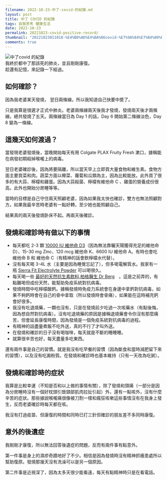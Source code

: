 ```yaml
---
filename: 2022-10-23-中了-covid-的紀錄.md
layout: post
title: 中了 COVID 的紀錄
tags: 自我思考 健康生活
date: 2022-10-23
permalink: 20221023-covid-positive-record/
thumbnail: "20221023011018-%E4%B8%AD%E4%BA%86covid-%E7%9A%84%E7%B4%80%E9%8C%84.jpeg"
comments: true
---
```


![中了covid 的紀錄](https://roulesophy.github.io/images/20221023011018-%E4%B8%AD%E4%BA%86covid-%E7%9A%84%E7%B4%80%E9%8C%84.jpeg)  
我終於都中了那該死的肺炎，並且剛剛康復。  
趁還有記憶，來記錄一下經過。

## 如何確診？

因為我老婆某天發燒， 翌日兩條線。所以我知道自己快要中奬了。

只是我算是很遲才正式中肺炎。老婆兩條線兩天後我才發燒，發燒兩天後才兩條線。總共發燒了五天。兩條線當日為 Day 1 的話，Day 6 開始第二條線淡色，Day 8 變為一條線。

## 這幾天如何渡過？

當發現老婆發燒後，當晚開始每天有用 Colgate PLAX Fruity Fresh 漱口，據稱能在病發初期殺掉喉嚨上的病毒。

翌日老婆確診後，因為將要隔離，所以當天早上立即買大量食物和維生素。食物方面主要買菜和肉。蔬菜方面以椰菜、蘿蔔和瓜類為主，因為比較能放。此外買了很多的有大蒜、檸檬和雞蛋。因為大蒜殺菌、檸檬有維他命 C 、雞蛋的營養成份很高。此外也開始分房睡等等。

當時的目標是自己守住兩天照顧老婆，因為如果我太快也確診，雙方也無法照顧對方。如果我最辛苦時老婆有一點好轉，至少她也能照顧自己。

結果真的兩天後發燒卧床不起。再兩天後確診。

## 發燒和確診時有做以下的事情

- 每天都吃 2-3 顆 [10000 IU 維他命 D3](https://www.amazon.com/NOW-Vitamin-D-3-000-Softgels/dp/B00F45EQ4W)（因為無法靠曬天陽獲得充足的維他命 D）、15-30 mg Zinc、120 mcg 維他命 K、6600 IU 維他命 A。有時也會吃 維他命 B 和 維他命 C（有精神的話會飲檸檬水代替）。
- 沒有每天喝 3-4L 水（主要是因為睡覺忘記了），但多喝電解質水。我家有一瓶 [Sierra Fit Electrolyte Powder](https://www.amazon.com/Sierra-Fit-Electrolyte-Calories-Lemonade/dp/B0841GQ8TP) 可以喝很久。
- 每天喝一些 [最好的天然抗生素飲料,柏格醫生 Dr Berg](https://www.youtube.com/watch?v=HKOHelFyuYw)　。這是之前弄的，有點難喝但成份天然，能幫助免疫系統對抗病毒。
- 發燒時間中吃檸檬酸鈣。據稱發燒時免疫力系統會在身邊中拿鈣對抗病毒，如果不夠鈣時會在自己的骨中拿取（所以發燒時會骨痛），如果能在這時補充鈣會好很多。
- 我沒有吃退燒藥，一顆也沒有，只是在發燒前夕吃過一次咳藥水（有點後悔，因為想自然對抗病毒）。沒有吃退燒藥的原因是據稱退燒藥會令你沒有那麼痛苦，但會延長康復時間，因為發燒是一個免疫系統對抗病毒的過程。
- 有精神的話盡量煮飯不吃外送，真的不行了才叫外送。
- 在發燒和確診的日子沒有喝咖啡，每天就是不斷的睡睡睡。
- 就算很辛苦也好，每天盡量多吃東西。

還有兩件事是自己的習慣。就是我沒有吃早餐的習慣（因為斷食和當時減肥留下來的習慣），以及沒有吃澱粉質。在發燒和確診時也基本維持（只有一天改為吃粥）。

## 發燒和確診時的症狀

我算是比較幸運（不知是否和以上做的事情有關），除了發燒和頭痛（一部分是因為分房睡時沒有一個好枕頭引致頸部肌肉拉扯引起）外，還有一點咳外，沒有什麼辛苦的症狀。那些據說喉嚨痛很像被刀割一樣和瘋狂咳嗽這些事情沒有在我身上發生，反而老婆確診時每天都在咳。

我沒有打過疫苗、但康復的時間和同時已打三針但確診的朋友差不多同時康復。

## 意外的後遺症

我剛剛才康復，所以無法回答後遺症的問題，反而有兩件事有點意外。

第一件事是身上的濕疹奇蹟地好了不少。相信是因為發燒時沒有精神抓癢患處所以幫助復原。發燒那幾天沒有洗澡可以是另一個原因。

第二件事是近視深了，因為太多天很少能看遠，每天有點精神時只是在看電話。
